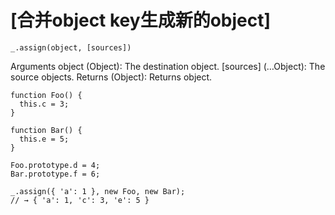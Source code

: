 # [合并object key生成新的object]
 
> 
    _.assign(object, [sources])

Arguments
object (Object): The destination object.
[sources] (…Object): The source objects.
Returns
(Object): Returns object.

```
function Foo() {
  this.c = 3;
}

function Bar() {
  this.e = 5;
}

Foo.prototype.d = 4;
Bar.prototype.f = 6;

_.assign({ 'a': 1 }, new Foo, new Bar);
// → { 'a': 1, 'c': 3, 'e': 5 }
```
